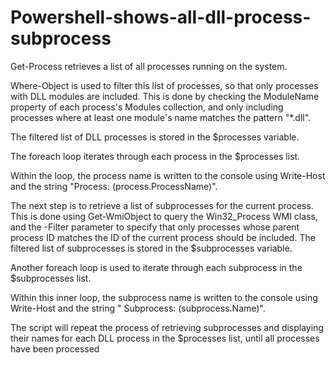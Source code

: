 # Powershell-shows-all-dll-process-subprocess
Get-Process retrieves a list of all processes running on the system.

Where-Object is used to filter this list of processes, so that only processes with DLL modules are included. This is done by checking the ModuleName property of each process's Modules collection, and only including processes where at least one module's name matches the pattern "*.dll".

The filtered list of DLL processes is stored in the $processes variable.

The foreach loop iterates through each process in the $processes list.

Within the loop, the process name is written to the console using Write-Host and the string "Process: $($process.ProcessName)".

The next step is to retrieve a list of subprocesses for the current process. This is done using Get-WmiObject to query the Win32_Process WMI class, and the -Filter parameter to specify that only processes whose parent process ID matches the ID of the current process should be included. The filtered list of subprocesses is stored in the $subprocesses variable.

Another foreach loop is used to iterate through each subprocess in the $subprocesses list.

Within this inner loop, the subprocess name is written to the console using Write-Host and the string " Subprocess: $($subprocess.Name)".

The script will repeat the process of retrieving subprocesses and displaying their names for each DLL process in the $processes list, until all processes have been processed
